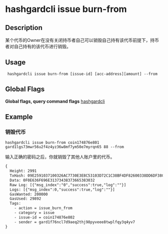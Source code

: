 # hashgardcli issue burn-from

## Description

某个代币的Owner在没有关闭持币者自己可以销毁自己持有该代币前提下，持币者对自己持有的该代币进行销毁。

## Usage
```
 hashgardcli issue burn-from [issue-id] [acc-address][amount] --from
```
## Global Flags
**Global flags, query command flags** [hashgardcli](../README.md)

## Example
### 销毁代币
```shell
hashgardcli issue burn-from coin174876e801 gard1lgs73mwr56u2f4z4yz36w8mf7ym50e7myrqn65 88 --from
```
输入正确的密码之后，你就销毁了其他人账户里的代币。
```txt
{
  Height: 2991
  TxHash: 09E2591037100326AC7730E3E8C53103D72C1C38BF4DF82600338DD6DF38CC4B
  Data: 0F0E636F696E31373438373665383032
  Raw Log: [{"msg_index":"0","success":true,"log":""}]
  Logs: [{"msg_index":0,"success":true,"log":""}]
  GasWanted: 200000
  GasUsed: 29892
  Tags: 
    - action = issue_burn_from
    - category = issue
    - issue-id = coin174876e802
    - sender = gard1f76ncl7d9aeq2thj98pyveee8twplfqy3q4yv7
}
```
